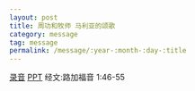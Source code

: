 ```yaml
---
layout: post
title: 周功和牧师 马利亚的颂歌
category: message
tag: message
permalink: /message/:year-:month-:day-:title
---
```


[录音](http://media.wcec-home.org/audio/message/20141214_Chou.mp3) [PPT]() 经文:路加福音 1:46-55
